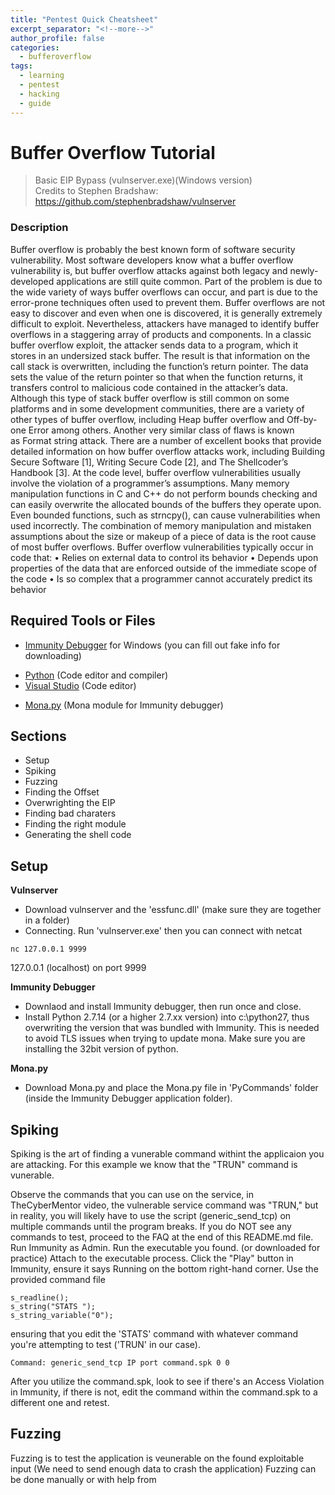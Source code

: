 ```yaml
---
title: "Pentest Quick Cheatsheet"
excerpt_separator: "<!--more-->"
author_profile: false
categories:
  - bufferoverflow
tags:
  - learning
  - pentest
  - hacking
  - guide
---
```


# Buffer Overflow Tutorial 
> Basic EIP Bypass (vulnserver.exe)(Windows version)    
> Credits to Stephen Bradshaw: https://github.com/stephenbradshaw/vulnserver

### Description
Buffer overflow is probably the best known form of software security vulnerability. Most software developers know what a buffer overflow vulnerability is, but buffer overflow attacks against both legacy and newly-developed applications are still quite common. Part of the problem is due to the wide variety of ways buffer overflows can occur, and part is due to the error-prone techniques often used to prevent them.
Buffer overflows are not easy to discover and even when one is discovered, it is generally extremely difficult to exploit. Nevertheless, attackers have managed to identify buffer overflows in a staggering array of products and components.
In a classic buffer overflow exploit, the attacker sends data to a program, which it stores in an undersized stack buffer. The result is that information on the call stack is overwritten, including the function’s return pointer. The data sets the value of the return pointer so that when the function returns, it transfers control to malicious code contained in the attacker’s data.
Although this type of stack buffer overflow is still common on some platforms and in some development communities, there are a variety of other types of buffer overflow, including Heap buffer overflow and Off-by-one Error among others. Another very similar class of flaws is known as Format string attack. There are a number of excellent books that provide detailed information on how buffer overflow attacks work, including Building Secure Software [1], Writing Secure Code [2], and The Shellcoder’s Handbook [3].
At the code level, buffer overflow vulnerabilities usually involve the violation of a programmer’s assumptions. Many memory manipulation functions in C and C++ do not perform bounds checking and can easily overwrite the allocated bounds of the buffers they operate upon. Even bounded functions, such as strncpy(), can cause vulnerabilities when used incorrectly. The combination of memory manipulation and mistaken assumptions about the size or makeup of a piece of data is the root cause of most buffer overflows.
Buffer overflow vulnerabilities typically occur in code that:
• Relies on external data to control its behavior
• Depends upon properties of the data that are enforced outside of the immediate scope of the code
• Is so complex that a programmer cannot accurately predict its behavior


## Required Tools or Files
* [Immunity Debugger](https://debugger.immunityinc.com/ID_register.py) for Windows  (you can fill out fake info for downloading)
- [Python](https://www.python.org/downloads/) (Code editor and compiler)
- [Visual Studio](https://visualstudio.microsoft.com/) (Code editor)
* [Mona.py](https://github.com/corelan/mona) (Mona module for Immunity debugger)

## Sections
* Setup
* Spiking
* Fuzzing
* Finding the Offset
* Overwrighting the EIP
* Finding bad charaters
* Finding the right module
* Generating the shell code

## Setup
**Vulnserver**     
* Download vulnserver and the 'essfunc.dll' (make sure they are together in a folder)
* Connecting. Run 'vulnserver.exe' then you can connect with netcat
```console
nc 127.0.0.1 9999
```
127.0.0.1 (localhost) on port 9999


**Immunity Debugger**    
* Downlaod and install Immunity debugger, then run once and close.
* Install Python 2.7.14 (or a higher 2.7.xx version) into c:\python27, thus overwriting the version that was bundled with Immunity. This is needed to avoid TLS issues when trying to update mona. Make sure you are installing the 32bit version of python. 

**Mona.py**    
* Download Mona.py and place the Mona.py file in 'PyCommands' folder (inside the Immunity Debugger application folder).


## Spiking
Spiking is the art of finding a vunerable command withint the applicaion you are attacking. For this example we know that the "TRUN" command is vunerable. 

Observe the commands that you can use on the service, in TheCyberMentor video, the vulnerable service command was "TRUN," but in reality, you will likely have to use the script (generic_send_tcp) on multiple commands until the program breaks. If you do NOT see any commands to test, proceed to the FAQ at the end of this README.md file.
Run Immunity as Admin.
Run the executable you found. (or downloaded for practice)
Attach to the executable process.
Click the "Play" button in Immunity, ensure it says Running on the bottom right-hand corner.
Use the provided command file
```console
s_readline();
s_string("STATS ");
s_string_variable("0");
```

ensuring that you edit the 'STATS' command with whatever command you're attempting to test ('TRUN' in our case). 
```console
Command: generic_send_tcp IP port command.spk 0 0
```
After you utilize the command.spk, look to see if there's an Access Violation in Immunity, if there is not, edit the command within the command.spk to a different one and retest. 

## Fuzzing
Fuzzing is to test the application is veunerable on the found exploitable input (We need to send enough data to crash the application)
Fuzzing can be done manually or with help from 


